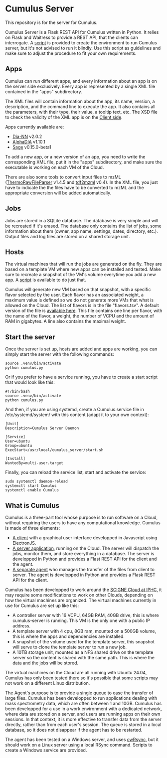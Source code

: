 # Cumulus Server

This repository is for the server for Cumulus.

Cumulus Server is a Flask REST API for Cumulus written in Python. It relies on Flask and Waitress to provide a REST API, that the clients can interrogate.
A [script](./scripts/create_template_snapshot.sh) is provided to create the environment to run Cumulus server, but it's not advised to run it blindly. Use this script as guidelines and make sure to adjust the procedure to fit your own requirements.

## Apps

Cumulus can run different apps, and every information about an app is on the server side exclusively. Every app is represented by a single XML file contained in the "apps" subdirectory.

The XML files will contain information about the app, its name, version, a description, and the command line to execute the app. It also contains all the parameters, with their type, their value, a tooltip text, etc. The XSD file to check the validity of the XML app is on the [Client side](https://github.com/LSMBO/cumulus-client/blob/main/server/apps.xsd).

Apps currently available are:
* [Dia-NN](https://github.com/vdemichev/DiaNN/) v2.0.2
* [AlphaDIA](https://github.com/MannLabs/alphadia) v1.10.1
* [Sage](https://github.com/lazear/sage) v0.15.0-beta1

To add a new app, or a new version of an app, you need to write the corresponding XML file, put it in the "apps" subdirectory, and make sure the executable is working on each VM of the Cloud.

There are also some tools to convert input files to mzML ([ThermoRawFileParser](https://github.com/compomics/ThermoRawFileParser) v1.4.5 and [tdf2mzml](https://github.com/mafreitas/tdf2mzml) v0.4). In the XML file, you just have to indicate the the files have to be converted to mzML and the appropriate conversion will be added automatically.

## Jobs

Jobs are stored in a SQLite database. The database is very simple and will be recreated if it's erased. The database only contains the list of jobs, some information about them (owner, app name, settings, dates, directory, etc.). Output files and log files are stored on a shared storage unit.

## Hosts

The virtual machines that will run the jobs are generated on the fly. They are based on a template VM where new apps can be installed and tested. Make sure to recreate a snapshot of the VM's volume everytime you add a new app. A [script](scripts/create_template_snapshot.sh) is available to do just that.

Cumulus will generate new VM based on that snapshot, with a specific flavor selected by the user. Each flavor has an associated weight, a maximum value is defined so we do not generate more VMs that what is allowed on the Cloud.
The list of flavors is in the file "flavors.tsv". A default version of the file is [available here](flavors.tsv.default). This file contains one line per flavor, with the name of the flavor, a weight, the number of VCPU and the amount of RAM in gigabytes. A line also contains the maximal weight.

## Start the server

Once the server is set up, hosts are added and apps are working, you can simply start the server with the following commands:
```
source .venv/bin/activate
python cumulus.py
```

Or if you prefer to have a service running, you have to create a start script that would look like this:
```
#!/bin/bash
source .venv/bin/activate
python cumulus.py
```

And then, if you are using systemd, create a Cumulus.service file in /etc/systemd/system/ with this content (adapt it to your own context):
```
[Unit]
Description=Cumulus Server Daemon

[Service]
User=ubuntu
Group=ubuntu
ExecStart=/usr/local/cumulus_server/start.sh

[Install]
WantedBy=multi-user.target
```

Finally, you can reload the service list, start and activate the service:
```
sudo systemctl daemon-reload
systemctl start Cumulus
systemctl enable Cumulus
```

## What is Cumulus

Cumulus is a three-part tool whose purpose is to run software on a Cloud, without requiring the users to have any computational knowledge. Cumulus is made of three elements: 
* [A client](https://github.com/LSMBO/cumulus-client) with a graphical user interface developped in Javascript using ElectronJS.
* [A server application](https://github.com/LSMBO/cumulus_server), running on the Cloud. The server will dispatch the jobs, monitor them, and store everything in a database. The server is developped in Python and provides a Flast REST API for the client and the agent.
* [A separate agent](https://github.com/LSMBO/cumulus_rsync) who manages the transfer of the files from client to server. The agent is developped in Python and provides a Flask REST API for the client.

Cumulus has been developped to work around the [SCIGNE Cloud at IPHC](https://scigne.fr/), it may require some modifications to work on other Clouds, depending on how the virtual machines are organized. The virtual machines currently in use for Cumulus are set up like this:
* A controller server with 16 VCPU, 64GB RAM, 40GB drive, this is where cumulus-server is running. This VM is the only one with a public IP address.
* A template server with 4 cpu, 8GB ram, mounted on a 500GB volume, this is where the apps and dependencies are installed.
* A snapshot of the volume used for the template server, this snapshot will serve to clone the template server to run a new job.
* A 10TB storage unit, mounted as a NFS shared drive on the template server so the content is shared with the same path. This is where the data and the jobs will be stored.

The virtual machines on the Cloud are all running with Ubuntu 24.04, Cumulus has only been tested there so it's possible that some scripts may not work on a different Linux distribution.

The Agent's purpose is to provide a single queue to ease the transfer of large files. Cumulus has been developped to run applications dealing with mass spectrometry data, which are often between 1 and 10GB. Cumulus has been developped for a use in a work environment with a dedicated network, where data are stored on a server, and users are running apps on their own sessions. In that context, it is more effective to transfer data from the server directly, rather than from each user's session. The queue is stored in a local database, so it does not disappear if the agent has to be restarted.

The agent has been tested on a Windows server, and uses [cwRsync](https://www.itefix.net/cwrsync), but it should work on a Linux server using a local RSync command. Scripts to create a Windows service are provided.

